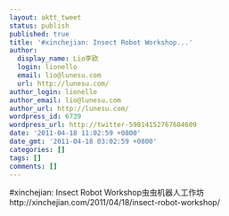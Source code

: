 ```yaml
---
layout: aktt_tweet
status: publish
published: true
title: '#xinchejian: Insect Robot Workshop...'
author:
  display_name: Lio李欧
  login: lionello
  email: lio@lunesu.com
  url: http://lunesu.com/
author_login: lionello
author_email: lio@lunesu.com
author_url: http://lunesu.com/
wordpress_id: 6739
wordpress_url: http://twitter-59814152767684609
date: '2011-04-18 11:02:59 +0800'
date_gmt: '2011-04-18 03:02:59 +0800'
categories: []
tags: []
comments: []
---
```

<p>#xinchejian: <!--:en-->Insect Robot Workshop<!--:--><!--:zh-->虫虫机器人工作坊<!--:--> http://xinchejian.com/2011/04/18/insect-robot-workshop/</p>
